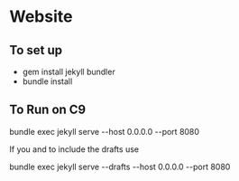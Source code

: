 # Website

## To set up

* gem install jekyll bundler
* bundle install

## To Run on C9

bundle exec jekyll serve --host 0.0.0.0 --port 8080

If you and to include the drafts use

bundle exec jekyll serve --drafts --host 0.0.0.0 --port 8080
